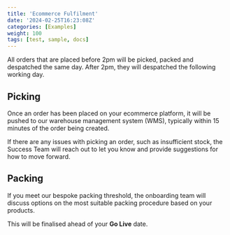 ```yaml
---
title: 'Ecommerce Fulfilment'
date: '2024-02-25T16:23:08Z'
categories: [Examples]
weight: 100
tags: [test, sample, docs]
---
```


All orders that are placed before 2pm will be picked, packed and despatched the same day. After 2pm, they will despatched the following working day.

## Picking

Once an order has been placed on your ecommerce platform, it will be pushed to our warehouse management system (WMS), typically within 15 minutes of the order being created.

If there are any issues with picking an order, such as insufficient stock, the Success Team will reach out to let you know and provide suggestions for how to move forward.

## Packing
If you meet our bespoke packing threshold, the onboarding team will discuss options on the most suitable packing procedure based on your products.

This will be finalised ahead of your **Go Live** date.
